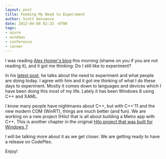 ```yaml
---
layout: post
title: Feeding My Need to Experiment
author: Scott Densmore
date: 2012-04-08 02:33 -0700
tags:
- azure
- windows
- conference
- career
---
```


I was reading [Alex Homer's blog](http://blogs.msdn.com/b/alexhomer) this morning (shame on you if you are not reading it), and it got me thinking: Do I still like to experiment?

In his [latest post](http://blogs.msdn.com/b/alexhomer/archive/2012/04/08/who-ate-all-the-pi.aspx), he talks about the need to experiment and what people are doing today. I agree with him and it got me thinking of what I do these days to experiment. Mostly it comes down to languages and devices which I have been doing this most of my life. Lately it has been Windows 8 using C++ and XAML.

I know many people have nightmares about C++, but with C++'11 and the new modern COM (WinRT), things are much better (and fun). We are working on a new project (Hilo) that is all about building a Metro app with C++. This is another chapter in the original [Hilo project that was built for Windows 7](http://msdn.microsoft.com/en-us/library/ff708696.aspx).

I will be talking more about it as we get closer. We are getting ready to have a release on CodePlex.

Enjoy!
